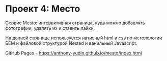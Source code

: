 # Проект 4: Место

Сервис Mesto: интерактивная страница, куда можно добавлять фотографии, удалять их и ставить лайки.

На данной странице используется нативный html и css по метолологии БЕМ и файловой структурой Nested и ванильный Javascript.

GitHub Pages - https://anthony-yudin.github.io/mesto/index.html